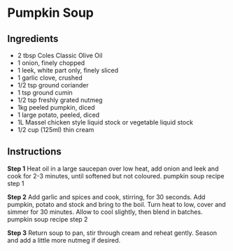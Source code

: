 # Pumpkin Soup

## Ingredients 
- 2 tbsp Coles Classic Olive Oil
- 1 onion, finely chopped
- 1 leek, white part only, finely sliced
- 1 garlic clove, crushed
- 1/2 tsp ground coriander
- 1 tsp ground cumin
- 1/2 tsp freshly grated nutmeg
- 1kg peeled pumpkin, diced
- 1 large potato, peeled, diced
- 1L Massel chicken style liquid stock or vegetable liquid stock
- 1/2 cup (125ml) thin cream

## Instructions
**Step 1**
Heat oil in a large saucepan over low heat, add onion and leek and cook for 2-3 minutes, until softened but not coloured.
pumpkin soup recipe step 1

**Step 2**
Add garlic and spices and cook, stirring, for 30 seconds. Add pumpkin, potato and stock and bring to the boil. Turn heat to low, cover and simmer for 30 minutes. Allow to cool slightly, then blend in batches.
pumpkin soup recipe step 2

**Step 3**
Return soup to pan, stir through cream and reheat gently. Season and add a little more nutmeg if desired. 
